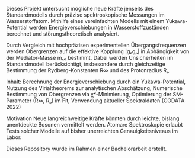 Dieses Projekt untersucht mögliche neue Kräfte jenseits des Standardmodells durch präzise spektroskopische Messungen im Wasserstoffatom. 
Mithilfe eines vereinfachten Modells mit einem Yukawa-Potential werden Energieverschiebungen in Wasserstoffzuständen berechnet und störungstheoretisch analysiert.

Durch Vergleich mit hochpräzisen experimentellen Übergangsfrequenzen werden Obergrenzen auf die effektive Kopplung |gₑgₚ| in Abhängigkeit von der Mediator-Masse mₓ₀ bestimmt. 
Dabei werden Unsicherheiten im Standardmodell berücksichtigt, insbesondere durch gleichzeitige Bestimmung der Rydberg-Konstanten R∞ und des Protonradius Rₚ.


Inhalt:
    Berechnung der Energieverschiebung durch ein Yukawa-Potential,
    Nutzung des Virialtheorems zur analytischen Abschätzung,
    Numerische Bestimmung von Obergrenzen via χ²-Minimierung,
    Optimierung der SM-Parameter (R∞, Rₚ) im Fit,
    Verwendung aktueller Spektraldaten (CODATA 2022)

Motivation
Neue langreichweitige Kräfte könnten durch leichte, bislang unentdeckte Bosonen vermittelt werden. Atomare Spektroskopie erlaubt Tests 
solcher Modelle auf bisher unerreichten Genauigkeitsniveaus im Labor.

Dieses Repository wurde im Rahmen einer Bachelorarbeit erstellt.
